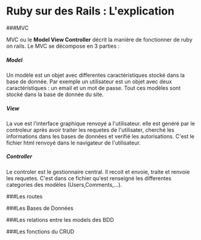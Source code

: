 # Ruby sur des Rails : L'explication

###MVC

MVC ou le **Model View Controller** décrit la manière de fonctionner de ruby on rails. Le MVC se décompose en 3 parties :

##### Model

Un modèle est un objet avec differentes caractéristiques stocké dans la base de donnée.
Par exemple un utilisateur est un objet avec deux caractéristiques : un email et un mot de passe.
Tout ces modèles sont stocké dans la base de donnée du site.

##### View

La vue est l'interface graphique renvoyé a l'utilisateur. elle est genéré par le controleur après avoir traiter les requetes
de l'utilisater, cherché les informations dans les bases de données et verifié les autorisations.
C'est le fichier html renvoyé dans le navigateur de l'utilisateur.

##### Controller

Le controler est le gestionnaire central. Il recoit et envoie, traite et renvoie les requetes. 
C'est dans ce fichier qu'est renseigné les differentes categories des modèles (Users,Comments,...).


###Les routes

###Les Bases de Données

###Les relations entre les models des BDD

###Les fonctions du CRUD
